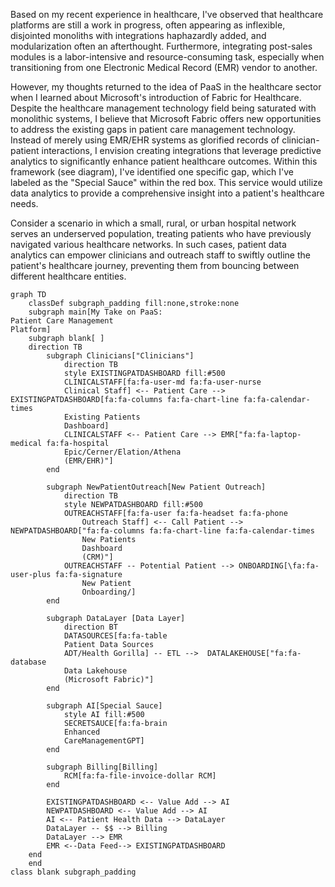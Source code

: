 Based on my recent experience in healthcare, I've observed that healthcare platforms are still a work in progress, often appearing as inflexible, disjointed monoliths with integrations haphazardly added, and modularization often an afterthought. Furthermore, integrating post-sales modules is a labor-intensive and resource-consuming task, especially when transitioning from one Electronic Medical Record (EMR) vendor to another.

However, my thoughts returned to the idea of PaaS in the healthcare sector when I learned about Microsoft's introduction of Fabric for Healthcare. Despite the healthcare management technology field being saturated with monolithic systems, I believe that Microsoft Fabric offers new opportunities to address the existing gaps in patient care management technology. Instead of merely using EMR/EHR systems as glorified records of clinician-patient interactions, I envision creating integrations that leverage predictive analytics to significantly enhance patient healthcare outcomes. Within this framework (see diagram), I've identified one specific gap, which I've labeled as the "Special Sauce" within the red box. This service would utilize data analytics to provide a comprehensive insight into a patient's healthcare needs.

Consider a scenario in which a small, rural, or urban hospital network serves an underserved population, treating patients who have previously navigated various healthcare networks. In such cases, patient data analytics can empower clinicians and outreach staff to swiftly outline the patient's healthcare journey, preventing them from bouncing between different healthcare entities.

```mermaid
graph TD
    classDef subgraph_padding fill:none,stroke:none
    subgraph main[My Take on PaaS:
Patient Care Management
Platform]
    subgraph blank[ ]
    direction TB
        subgraph Clinicians["Clinicians"]
            direction TB
            style EXISTINGPATDASHBOARD fill:#500
            CLINICALSTAFF[fa:fa-user-md fa:fa-user-nurse
            Clinical Staff] <-- Patient Care --> EXISTINGPATDASHBOARD[fa:fa-columns fa:fa-chart-line fa:fa-calendar-times
            Existing Patients
            Dashboard]
            CLINICALSTAFF <-- Patient Care --> EMR["fa:fa-laptop-medical fa:fa-hospital
            Epic/Cerner/Elation/Athena
            (EMR/EHR)"]
        end

        subgraph NewPatientOutreach[New Patient Outreach]
            direction TB
            style NEWPATDASHBOARD fill:#500
            OUTREACHSTAFF[fa:fa-user fa:fa-headset fa:fa-phone
                Outreach Staff] <-- Call Patient --> NEWPATDASHBOARD["fa:fa-columns fa:fa-chart-line fa:fa-calendar-times
                New Patients
                Dashboard
                (CRM)"]
            OUTREACHSTAFF -- Potential Patient --> ONBOARDING[\fa:fa-user-plus fa:fa-signature
                New Patient
                Onboarding/]
        end

        subgraph DataLayer [Data Layer]
            direction BT
            DATASOURCES[fa:fa-table
            Patient Data Sources
            ADT/Health Gorilla] -- ETL -->  DATALAKEHOUSE["fa:fa-database
            Data Lakehouse
            (Microsoft Fabric)"]
        end

        subgraph AI[Special Sauce]
            style AI fill:#500
            SECRETSAUCE[fa:fa-brain
            Enhanced 
            CareManagementGPT]
        end

        subgraph Billing[Billing]
            RCM[fa:fa-file-invoice-dollar RCM]
        end

        EXISTINGPATDASHBOARD <-- Value Add --> AI
        NEWPATDASHBOARD <-- Value Add --> AI
        AI <-- Patient Health Data --> DataLayer
        DataLayer -- $$ --> Billing
        DataLayer --> EMR
        EMR <--Data Feed--> EXISTINGPATDASHBOARD
    end
    end
class blank subgraph_padding
```
